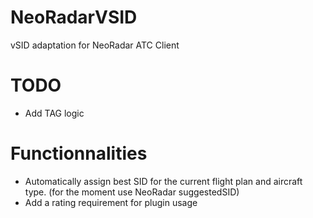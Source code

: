 # NeoRadarVSID
vSID adaptation for NeoRadar ATC Client


# TODO
- Add TAG logic

# Functionnalities
- Automatically assign best SID for the current flight plan and aircraft type. (for the moment use NeoRadar suggestedSID)
- Add a rating requirement for plugin usage

